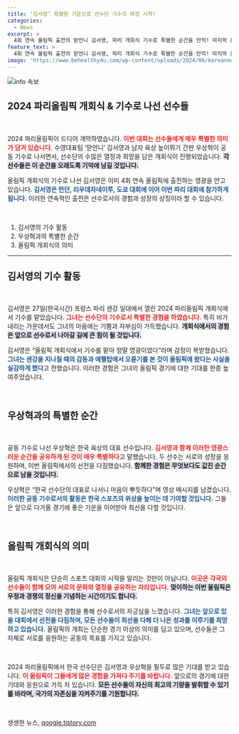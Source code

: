 ```yaml
---
title: ‘김서영’ 특별한 기운으로 선수단 기수의 여정 시작!
categories:
  - News
excerpt: >
  4회 연속 올림픽 출전의 맏언니 김서영, 파리 개회식 기수로 특별한 순간을 만끽! 마지막 올림픽에서의 열정과 다짐이 더해진 그녀의 도전이 지금 시작됩니다!
feature_text: >
  4회 연속 올림픽 출전의 맏언니 김서영, 파리 개회식 기수로 특별한 순간을 만끽! 마지막 올림픽에서의 열정과 다짐이 더해진 그녀의 도전이 지금 시작됩니다!
image: 'https://www.behealthy4u.com/wp-content/uploads/2024/06/koreanews.jpg'
---
```


<p><img src="https://www.behealthy4u.com/wp-content/uploads/2024/06/koreanews.jpg" alt="info 속보" /></p>

<h2 data-ke-size="size26">2024 파리올림픽 개회식 & 기수로 나선 선수들</h2>

<p data-ke-size="size16">&nbsp;</p>

<p>2024 파리올림픽이 드디어 개막하였습니다. <b><span style="color: #ee2323;">이번 대회는 선수들에게 매우 특별한 의미가 담겨 있습니다.</span></b> 수영대표팀 ‘맏언니’ 김서영과 남자 육상 높이뛰기 간판 우상혁이 공동 기수로 나서면서, 선수단의 수많은 열정과 희망을 담은 개회식이 진행되었습니다. <b><span style="background-color: #21538527;">각 선수들은 이 순간을 오래도록 기억에 남길 것입니다.</span></b></p>

<p>올림픽 개회식의 기수로 나선 김서영은 이미 4회 연속 올림픽에 출전하는 영광을 안고 있습니다. <b><span style="color: #1a5490;">김서영은 런던, 리우데자네이루, 도쿄 대회에 이어 이번 파리 대회에 참가하게 됩니다.</span></b> 이러한 연속적인 출전은 선수로서의 경험과 성장의 상징이라 할 수 있습니다. </p>

<p data-ke-size="size16">&nbsp;</p>

<ol>
    <li>김서영의 기수 활동</li>
    <li>우상혁과의 특별한 순간</li>
    <li>올림픽 개회식의 의미</li>
</ol>

<hr>

<h2 data-ke-size="size26">김서영의 기수 활동</h2>

<p data-ke-size="size16">&nbsp;</p>

<p>김서영은 27일(한국시간) 프랑스 파리 센강 일대에서 열린 2024 파리올림픽 개회식에서 기수를 맡았습니다. <b><span style="color: #ee2323;">그녀는 선수단의 기수로서 특별한 경험을 하였습니다.</span></b> 특히 비가 내리는 가운데서도 그녀의 마음에는 기쁨과 자부심이 가득했습니다. <b><span style="background-color: #21538527;">개회식에서의 경험은 앞으로 선수로서 나아갈 길에 큰 힘이 될 것입니다.</span></b></p>

<p>김서영은 “올림픽 개회식에서 기수를 맡아 정말 영광이었다”라며 감정이 복받쳤습니다. <b><span style="color: #1a5490;">그녀는 센강을 지나칠 때의 감동과 에펠탑에서 오륜기를 본 것이 올림픽에 왔다는 사실을 실감하게 했다</span></b>고 전했습니다. 이러한 경험은 그녀의 올림픽 경기에 대한 기대를 한층 높여주었습니다.</p>

<p data-ke-size="size16">&nbsp;</p>

<h2 data-ke-size="size26">우상혁과의 특별한 순간</h2>

<p data-ke-size="size16">&nbsp;</p>

<p>공동 기수로 나선 우상혁은 한국 육상의 대표 선수입니다. <b><span style="color: #ee2323;">김서영과 함께 이러한 영광스러운 순간을 공유하게 된 것이 매우 특별하다</span></b>고 말했습니다. 두 선수는 서로의 성장을 응원하며, 이번 올림픽에서의 선전을 다짐했습니다. <b><span style="background-color: #21538527;">함께한 경험은 무엇보다도 값진 순간으로 남을 것입니다.</span></b></p>

<p>우상혁은 “한국 선수단의 대표로 나서니 마음이 뿌듯하다”며 영상 메시지를 남겼습니다. <b><span style="color: #1a5490;">이러한 공동 기수로서의 활동은 한국 스포츠의 위상을 높이는 데 기여할 것입니다.</span></b> 그들은 앞으로 다가올 경기에 좋은 기운을 이어받아 최선을 다할 것입니다.</p>

<p data-ke-size="size16">&nbsp;</p>

<h2 data-ke-size="size26">올림픽 개회식의 의미</h2>

<p data-ke-size="size16">&nbsp;</p>

<p>올림픽 개회식은 단순히 스포츠 대회의 시작을 알리는 것만이 아닙니다. <b><span style="color: #ee2323;">이곳은 각국의 선수들이 함께 모여 서로의 문화와 열정을 공유하는 자리입니다.</span></b> <b><span style="background-color: #21538527;">맞이하는 이번 올림픽은 우정과 경쟁의 정신을 기념하는 시간이기도 합니다.</span></b></p>

<p>특히 김서영은 이러한 경험을 통해 선수로서의 자긍심을 느꼈습니다. <b><span style="color: #1a5490;">그녀는 앞으로 있을 대회에서 선전을 다짐하며, 모든 선수들이 최선을 다해 더 나은 성과를 이루기를 희망하고 있습니다.</span></b> 올림픽의 개최는 단순한 경기 이상의 의미를 담고 있으며, 선수들은 그 자체로 서로를 응원하는 공동의 목표를 가지고 있습니다.</p>

<p data-ke-size="size16">&nbsp;</p>

<p>2024 파리올림픽에서 한국 선수단은 김서영과 우상혁을 필두로 많은 기대를 받고 있습니다. <b><span style="color: #ee2323;">이 올림픽이 그들에게 많은 경험을 가져다 주기를 바랍니다.</span></b> 앞으로의 경기에 대한 기대와 응원으로 가득 차 있습니다. <b><span style="background-color: #21538527;">모든 선수들이 자신의 최고의 기량을 발휘할 수 있기를 바라며, 국가의 자존심을 지켜주기를 기원합니다.</span></b></p>

<p data-ke-size="size16">&nbsp;</p>
생생한 뉴스, <a href="https://qoogle.tistory.com" rel="dofollow">qoogle.tistory.com</a>


